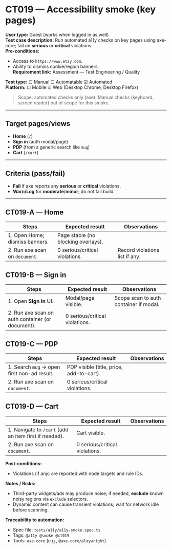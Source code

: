 # CT019 — Accessibility smoke (key pages)

**User type:** Guest (works when logged in as well)  
**Test case description:** Run automated a11y checks on key pages using axe-core; fail on **serious** or **critical** violations.  
**Pre-conditions:**  
- Access to `https://www.etsy.com`.  
- Ability to dismiss cookie/region banners.  
**Requirement link:** Assessment — Test Engineering / Quality

**Test type:** ☐ Manual ☐ Automatable ☑ Automated  
**Platform:** ☐ Mobile ☑ Web (Desktop Chrome, Desktop Firefox)

> Scope: automated checks only (axe). Manual checks (keyboard, screen reader) out of scope for this smoke.

---

## Target pages/views
- **Home** (`/`)
- **Sign in** (auth modal/page)
- **PDP** (from a generic search like `mug`)
- **Cart** (`/cart`)

---

## Criteria (pass/fail)
- **Fail** if axe reports any **serious** or **critical** violations.
- **Warn/Log** for **moderate**/**minor**; do not fail build.

---

## CT019-A — Home
| Steps | Expected result | Observations |
|------|------------------|--------------|
| 1. Open Home; dismiss banners. | Page stable (no blocking overlays). | |
| 2. Run axe scan on `document`. | 0 serious/critical violations. | Record violations list if any. |

## CT019-B — Sign in
| Steps | Expected result | Observations |
|------|------------------|--------------|
| 1. Open **Sign in** UI. | Modal/page visible. | Scope scan to auth container if modal. |
| 2. Run axe scan on auth container (or document). | 0 serious/critical violations. | |

## CT019-C — PDP
| Steps | Expected result | Observations |
|------|------------------|--------------|
| 1. Search `mug` → open first non-ad result. | PDP visible (title, price, add-to-cart). | |
| 2. Run axe scan on `document`. | 0 serious/critical violations. | |

## CT019-D — Cart
| Steps | Expected result | Observations |
|------|------------------|--------------|
| 1. Navigate to `/cart` (add an item first if needed). | Cart visible. | |
| 2. Run axe scan on `document`. | 0 serious/critical violations. | |

**Post-conditions:**  
- Violations (if any) are reported with node targets and rule IDs.

**Notes / Risks:**  
- Third-party widgets/ads may produce noise; if needed, **exclude** known noisy regions via `exclude` selectors.  
- Dynamic content can cause transient violations; wait for network idle before scanning.

**Traceability to automation:**  
- Spec file: `tests/a11y/a11y-smoke.spec.ts`  
- Tags: `@a11y @smoke @ct019`  
- Tools: `axe-core` (e.g., `@axe-core/playwright`)
